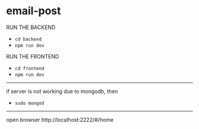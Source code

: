 # email-post

RUN THE BACKEND
* `cd backend`
* `npm run dev`

RUN THE FRONTEND
* `cd frontend`
* `npm run dev`

-----------------
if server is not working due to mongodb, then
* `sudo mongod`

-----------------
open browser
http://localhost:2222/#/home